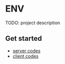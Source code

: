 # ENV

TODO: project description

## Get started

- [server codes](./server/README.md)
- [client codes](./web/README.md)
